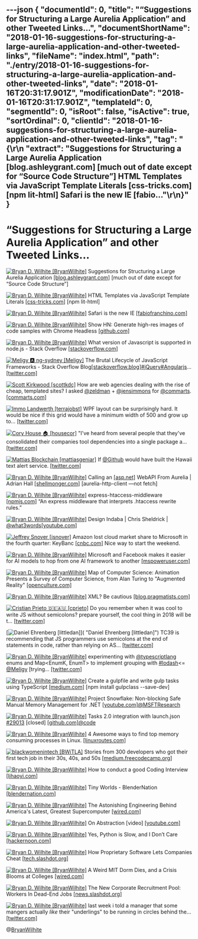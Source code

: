---json
{
  "documentId": 0,
  "title": "“Suggestions for Structuring a Large Aurelia Application” and other Tweeted Links…",
  "documentShortName": "2018-01-16-suggestions-for-structuring-a-large-aurelia-application-and-other-tweeted-links",
  "fileName": "index.html",
  "path": "./entry/2018-01-16-suggestions-for-structuring-a-large-aurelia-application-and-other-tweeted-links",
  "date": "2018-01-16T20:31:17.901Z",
  "modificationDate": "2018-01-16T20:31:17.901Z",
  "templateId": 0,
  "segmentId": 0,
  "isRoot": false,
  "isActive": true,
  "sortOrdinal": 0,
  "clientId": "2018-01-16-suggestions-for-structuring-a-large-aurelia-application-and-other-tweeted-links",
  "tag": "{\r\n  \"extract\": \"Suggestions for Structuring a Large Aurelia Application [blog.ashleygrant.com] [much out of date except for “Source Code Structure”]        HTML Templates via JavaScript Template Literals [css-tricks.com] [npm lit-html]        Safari is the new IE [fabio...\"\r\n}"
}
---

# “Suggestions for Structuring a Large Aurelia Application” and other Tweeted Links…

[<img alt="Bryan D. Wilhite [BryanWilhite]" src="https://songhay.blob.core.windows.net/shared-social-twitter/BryanWilhite.jpeg">](http://t.co/UNdqV0Z1zz "Bryan D. Wilhite [BryanWilhite]") Suggestions for Structuring a Large Aurelia Application [[blog.ashleygrant.com]](https://blog.ashleygrant.com/2016/04/19/suggestions-for-structuring-a-large-aurelia-application/) [much out of date except for “Source Code Structure”]

[<img alt="Bryan D. Wilhite [BryanWilhite]" src="https://songhay.blob.core.windows.net/shared-social-twitter/BryanWilhite.jpeg">](http://t.co/UNdqV0Z1zz "Bryan D. Wilhite [BryanWilhite]") HTML Templates via JavaScript Template Literals [[css-tricks.com]](https://css-tricks.com/html-templates-via-javascript-template-literals/) [npm lit-html]

[<img alt="Bryan D. Wilhite [BryanWilhite]" src="https://songhay.blob.core.windows.net/shared-social-twitter/BryanWilhite.jpeg">](http://t.co/UNdqV0Z1zz "Bryan D. Wilhite [BryanWilhite]") Safari is the new IE [[fabiofranchino.com]](http://fabiofranchino.com/blog/css-height-parent-flex-safari-issue/)

[<img alt="Bryan D. Wilhite [BryanWilhite]" src="https://songhay.blob.core.windows.net/shared-social-twitter/BryanWilhite.jpeg">](http://t.co/UNdqV0Z1zz "Bryan D. Wilhite [BryanWilhite]") Show HN: Generate high-res images of code samples with Chrome Headless [[github.com]](https://github.com/mplewis/src2png)

[<img alt="Bryan D. Wilhite [BryanWilhite]" src="https://songhay.blob.core.windows.net/shared-social-twitter/BryanWilhite.jpeg">](http://t.co/UNdqV0Z1zz "Bryan D. Wilhite [BryanWilhite]") What version of Javascript is supported in node.js - Stack Overflow [[stackoverflow.com]](https://stackoverflow.com/questions/5139168/what-version-of-javascript-is-supported-in-node-js)

[<img alt="Meligy 🅰️ ng-sydney [Meligy]" src="https://songhay.blob.core.windows.net/shared-social-twitter/Meligy.jpeg">](https://t.co/l318930X1B "Meligy 🅰️ ng-sydney [Meligy]") The Brutal Lifecycle of JavaScript Frameworks - Stack Overflow Blog[[stackoverflow.blog]](https://stackoverflow.blog/2018/01/11/brutal-lifecycle-javascript-frameworks/)[#jQuery](http://twitter.com/search?q=%23jQuery)[#Angularjs](http://twitter.com/search?q=%23Angularjs)… [[twitter.com]](https://twitter.com/i/web/status/952511041526644736)

[<img alt="Scott Kirkwood [scottkdc]" src="https://songhay.blob.core.windows.net/shared-social-twitter/scottkdc.jpeg">](https://t.co/UGEFPF49WI "Scott Kirkwood [scottkdc]") How are web agencies dealing with the rise of cheap, templated sites? I asked [@zeldman](http://twitter.com/zeldman) + [@jensimmons](http://twitter.com/jensimmons) for [@commarts](http://twitter.com/commarts).[[commarts.com]](https://www.commarts.com/columns/feeling-the-squeeze)

[<img alt="Immo Landwerth [terrajobst]" src="https://songhay.blob.core.windows.net/shared-social-twitter/terrajobst.jpg">](https://t.co/pfw9pKc4sL "Immo Landwerth [terrajobst]") WPF layout can be surprisingly hard. It would be nice if this grid would have a minimum width of 500 and grow up to… [[twitter.com]](https://twitter.com/i/web/status/953035196005212160)

[<img alt="Cory House 🏠 [housecor]" src="https://songhay.blob.core.windows.net/shared-social-twitter/housecor.jpg">](https://t.co/AVR7K13o3U "Cory House 🏠 [housecor]") "I've heard from several people that they've consolidated their companies tool dependencies into a single package a… [[twitter.com]](https://twitter.com/i/web/status/952981646868930561)

[<img alt="Mattias Blockchain [mattiasgeniar]" src="https://songhay.blob.core.windows.net/shared-social-twitter/mattiasgeniar.png">](https://t.co/so1Yi82ZTB "Mattias Blockchain [mattiasgeniar]") If [@Github](http://twitter.com/Github) would have built the Hawaii text alert service. [[twitter.com]](https://twitter.com/mattiasgeniar/status/952929404925202432/photo/1)

[<img alt="Bryan D. Wilhite [BryanWilhite]" src="https://songhay.blob.core.windows.net/shared-social-twitter/BryanWilhite.jpeg">](http://t.co/UNdqV0Z1zz "Bryan D. Wilhite [BryanWilhite]") Calling an [[asp.net]](http://ASP.NET) WebAPI From Aurelia | Adrian Hall [[shellmonger.com]](https://shellmonger.com/2015/07/16/calling-an-asp-net-webapi-from-aurelia/) [aurelia-http-client —not fetch]

[<img alt="Bryan D. Wilhite [BryanWilhite]" src="https://songhay.blob.core.windows.net/shared-social-twitter/BryanWilhite.jpeg">](http://t.co/UNdqV0Z1zz "Bryan D. Wilhite [BryanWilhite]") express-htaccess-middleware [[npmjs.com]](https://www.npmjs.com/package/express-htaccess-middleware) “An express middleware that interprets .htaccess rewrite rules.”

[<img alt="Bryan D. Wilhite [BryanWilhite]" src="https://songhay.blob.core.windows.net/shared-social-twitter/BryanWilhite.jpeg">](http://t.co/UNdqV0Z1zz "Bryan D. Wilhite [BryanWilhite]") Design Indaba | Chris Sheldrick | [@what3words](http://twitter.com/what3words)[[youtube.com]](https://www.youtube.com/watch?v=hKh7DcQnuTE)

[<img alt="Jeffrey Snover [jsnover]" src="https://songhay.blob.core.windows.net/shared-social-twitter/jsnover.jpg">](https://t.co/QYHvGE7Gju "Jeffrey Snover [jsnover]") Amazon lost cloud market share to Microsoft in the fourth quarter: KeyBanc [[cnbc.com]](https://www.cnbc.com/2018/01/12/amazon-lost-cloud-market-share-to-microsoft-in-the-fourth-quarter-keybanc.html) Nice way to start the weekend.

[<img alt="Bryan D. Wilhite [BryanWilhite]" src="https://songhay.blob.core.windows.net/shared-social-twitter/BryanWilhite.jpeg">](http://t.co/UNdqV0Z1zz "Bryan D. Wilhite [BryanWilhite]") Microsoft and Facebook makes it easier for AI models to hop from one AI framework to another [[mspoweruser.com]](https://mspoweruser.com/microsoft-joins-hands-facebook-standardize-ai-framework-ecosystem/)

[<img alt="Bryan D. Wilhite [BryanWilhite]" src="https://songhay.blob.core.windows.net/shared-social-twitter/BryanWilhite.jpeg">](http://t.co/UNdqV0Z1zz "Bryan D. Wilhite [BryanWilhite]") Map of Computer Science: Animation Presents a Survey of Computer Science, from Alan Turing to "Augmented Reality" [[openculture.com]](http://www.openculture.com/2017/09/the-map-of-computer-science.html)

[<img alt="Bryan D. Wilhite [BryanWilhite]" src="https://songhay.blob.core.windows.net/shared-social-twitter/BryanWilhite.jpeg">](http://t.co/UNdqV0Z1zz "Bryan D. Wilhite [BryanWilhite]") XML? Be cautious [[blog.pragmatists.com]](https://blog.pragmatists.com/xml-be-cautious-69a981fdc56a)

[<img alt="Cristian Prieto 🇩🇪🇦🇺 [cprieto]" src="https://songhay.blob.core.windows.net/shared-social-twitter/cprieto.jpg">](http://t.co/tncxh5IKe8 "Cristian Prieto 🇩🇪🇦🇺 [cprieto]") Do you remember when it was cool to write JS without semicolons? prepare yourself, the cool thing in 2018 will be t… [[twitter.com]](https://twitter.com/i/web/status/951757593042718720)

[<img alt="Daniel Ehrenberg [littledan]" src="https://songhay.blob.core.windows.net/shared-social-twitter/littledan.jpg">]( "Daniel Ehrenberg [littledan]") TC39 is recommending that JS programmers use semicolons at the end of statements in code, rather than relying on AS… [[twitter.com]](https://twitter.com/i/web/status/951523844262637568)

[<img alt="Bryan D. Wilhite [BryanWilhite]" src="https://songhay.blob.core.windows.net/shared-social-twitter/BryanWilhite.jpeg">](http://t.co/UNdqV0Z1zz "Bryan D. Wilhite [BryanWilhite]") experimenting with [@typescriptlang](http://twitter.com/typescriptlang) enums and Map&lt;EnumK, EnumT&gt; to implement grouping with [#lodash](http://twitter.com/search?q=%23lodash)&lt;= [@Meligy](http://twitter.com/Meligy) [trying… [[twitter.com]](https://twitter.com/i/web/status/951282270362509313)

[<img alt="Bryan D. Wilhite [BryanWilhite]" src="https://songhay.blob.core.windows.net/shared-social-twitter/BryanWilhite.jpeg">](http://t.co/UNdqV0Z1zz "Bryan D. Wilhite [BryanWilhite]") Create a gulpfile and write gulp tasks using TypeScript [[medium.com]](https://medium.com/@pleerock/create-a-gulpfile-and-write-gulp-tasks-using-typescript-f08edebcac57) [npm install gulpclass --save-dev]

[<img alt="Bryan D. Wilhite [BryanWilhite]" src="https://songhay.blob.core.windows.net/shared-social-twitter/BryanWilhite.jpeg">](http://t.co/UNdqV0Z1zz "Bryan D. Wilhite [BryanWilhite]") Project Snowflake: Non-blocking Safe Manual Memory Management for .NET [[youtube.com]](https://www.youtube.com/watch?v=lv1FsOVhvjU)[@MSFTResearch](http://twitter.com/MSFTResearch)

[<img alt="Bryan D. Wilhite [BryanWilhite]" src="https://songhay.blob.core.windows.net/shared-social-twitter/BryanWilhite.jpeg">](http://t.co/UNdqV0Z1zz "Bryan D. Wilhite [BryanWilhite]") Tasks 2.0 integration with launch.json [#29013](http://twitter.com/search?q=%2329013) [closed] [[github.com]](https://github.com/Microsoft/vscode/issues/29013)[@code](http://twitter.com/code)

[<img alt="Bryan D. Wilhite [BryanWilhite]" src="https://songhay.blob.core.windows.net/shared-social-twitter/BryanWilhite.jpeg">](http://t.co/UNdqV0Z1zz "Bryan D. Wilhite [BryanWilhite]") 4 Awesome ways to find top memory consuming processes in Linux. [[linuxroutes.com]](https://linuxroutes.com/4-awesome-ways-to-find-top-memory-consuming-processes-in-linux/)

[<img alt="blackwomenintech [BWiTLA]" src="https://songhay.blob.core.windows.net/shared-social-twitter/BWiTLA.jpeg">](https://t.co/Z1JeN5MH6T "blackwomenintech [BWiTLA]") Stories from 300 developers who got their first tech job in their 30s, 40s, and 50s [[medium.freecodecamp.org]](https://medium.freecodecamp.org/stories-from-300-developers-who-got-their-first-tech-job-in-their-30s-40s-and-50s-64306eb6bb27)

[<img alt="Bryan D. Wilhite [BryanWilhite]" src="https://songhay.blob.core.windows.net/shared-social-twitter/BryanWilhite.jpeg">](http://t.co/UNdqV0Z1zz "Bryan D. Wilhite [BryanWilhite]") How to conduct a good Coding Interview [[lihaoyi.com]](http://www.lihaoyi.com/post/HowtoconductagoodProgrammingInterview.html)

[<img alt="Bryan D. Wilhite [BryanWilhite]" src="https://songhay.blob.core.windows.net/shared-social-twitter/BryanWilhite.jpeg">](http://t.co/UNdqV0Z1zz "Bryan D. Wilhite [BryanWilhite]") Tiny Worlds - BlenderNation [[blendernation.com]](https://www.blendernation.com/2017/09/07/tiny-worlds-2/)

[<img alt="Bryan D. Wilhite [BryanWilhite]" src="https://songhay.blob.core.windows.net/shared-social-twitter/BryanWilhite.jpeg">](http://t.co/UNdqV0Z1zz "Bryan D. Wilhite [BryanWilhite]") The Astonishing Engineering Behind America's Latest, Greatest Supercomputer [[wired.com]](https://www.wired.com/story/the-astonishing-engineering-behind-americas-latest-greatest-supercomputer/)

[<img alt="Bryan D. Wilhite [BryanWilhite]" src="https://songhay.blob.core.windows.net/shared-social-twitter/BryanWilhite.jpeg">](http://t.co/UNdqV0Z1zz "Bryan D. Wilhite [BryanWilhite]") On Abstraction [video] [[youtube.com]](https://www.youtube.com/watch?v=x9pxbnFC4aQ)

[<img alt="Bryan D. Wilhite [BryanWilhite]" src="https://songhay.blob.core.windows.net/shared-social-twitter/BryanWilhite.jpeg">](http://t.co/UNdqV0Z1zz "Bryan D. Wilhite [BryanWilhite]") Yes, Python is Slow, and I Don’t Care [[hackernoon.com]](https://hackernoon.com/yes-python-is-slow-and-i-dont-care-13763980b5a1)

[<img alt="Bryan D. Wilhite [BryanWilhite]" src="https://songhay.blob.core.windows.net/shared-social-twitter/BryanWilhite.jpeg">](http://t.co/UNdqV0Z1zz "Bryan D. Wilhite [BryanWilhite]") How Proprietary Software Lets Companies Cheat [[tech.slashdot.org]](https://tech.slashdot.org/story/17/09/10/2024258/how-proprietary-software-lets-companies-cheat?utm_source=feedly1.0mainlinkanon&utm_medium=feed)

[<img alt="Bryan D. Wilhite [BryanWilhite]" src="https://songhay.blob.core.windows.net/shared-social-twitter/BryanWilhite.jpeg">](http://t.co/UNdqV0Z1zz "Bryan D. Wilhite [BryanWilhite]") A Weird MIT Dorm Dies, and a Crisis Blooms at Colleges [[wired.com]](https://www.wired.com/story/a-weird-mit-dorm-dies-and-a-crisis-blooms-at-colleges/)

[<img alt="Bryan D. Wilhite [BryanWilhite]" src="https://songhay.blob.core.windows.net/shared-social-twitter/BryanWilhite.jpeg">](http://t.co/UNdqV0Z1zz "Bryan D. Wilhite [BryanWilhite]") The New Corporate Recruitment Pool: Workers In Dead-End Jobs [[news.slashdot.org]](https://news.slashdot.org/story/17/09/11/2146223/the-new-corporate-recruitment-pool-workers-in-dead-end-jobs?utm_source=feedly1.0mainlinkanon&utm_medium=feed)

[<img alt="Bryan D. Wilhite [BryanWilhite]" src="https://songhay.blob.core.windows.net/shared-social-twitter/BryanWilhite.jpeg">](http://t.co/UNdqV0Z1zz "Bryan D. Wilhite [BryanWilhite]") last week i told a manager that some mangers actually *like* their "underlings" to be running in circles behind the… [[twitter.com]](https://twitter.com/i/web/status/952775279423844357)

@[BryanWilhite](https://twitter.com/BryanWilhite)
